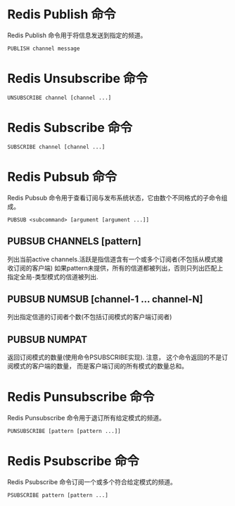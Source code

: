 # Redis Publish 命令
Redis Publish 命令用于将信息发送到指定的频道。
```
PUBLISH channel message
```

# Redis Unsubscribe 命令
```
UNSUBSCRIBE channel [channel ...]
```

# Redis Subscribe 命令
```
SUBSCRIBE channel [channel ...]
```

# Redis Pubsub 命令
Redis Pubsub 命令用于查看订阅与发布系统状态，它由数个不同格式的子命令组成。
```
PUBSUB <subcommand> [argument [argument ...]]
```
## PUBSUB CHANNELS [pattern]
列出当前active channels.活跃是指信道含有一个或多个订阅者(不包括从模式接收订阅的客户端) 
如果pattern未提供，所有的信道都被列出，否则只列出匹配上指定全局-类型模式的信道被列出.

## PUBSUB NUMSUB [channel-1 ... channel-N]
列出指定信道的订阅者个数(不包括订阅模式的客户端订阅者)

## PUBSUB NUMPAT
返回订阅模式的数量(使用命令PSUBSCRIBE实现).
注意， 这个命令返回的不是订阅模式的客户端的数量， 而是客户端订阅的所有模式的数量总和。

# Redis Punsubscribe 命令
Redis Punsubscribe 命令用于退订所有给定模式的频道。
```
PUNSUBSCRIBE [pattern [pattern ...]]
```

# Redis Psubscribe 命令
Redis Psubscribe 命令订阅一个或多个符合给定模式的频道。
```
PSUBSCRIBE pattern [pattern ...]
```